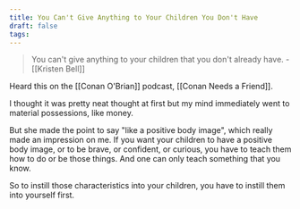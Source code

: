 ```yaml
---
title: You Can't Give Anything to Your Children You Don't Have
draft: false
tags:
---
```

> You can't give anything to your children that you don't already have. - [[Kristen Bell]]

Heard this on the [[Conan O'Brian]] podcast, [[Conan Needs a Friend]].

I thought it was pretty neat thought at first but my mind immediately went to material possessions, like money. 

But she made the point to say "like a positive body image", which really made an impression on me. If you want your children to have a positive body image, or to be brave, or confident, or curious, you have to teach them how to do or be those things. And one can only teach something that you know. 

So to instill those characteristics into your children, you have to instill them into yourself first.